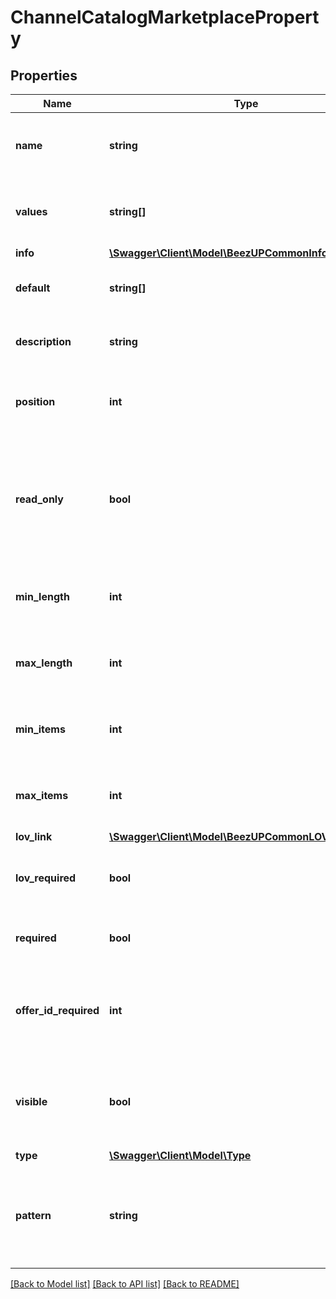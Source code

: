 # ChannelCatalogMarketplaceProperty

## Properties
Name | Type | Description | Notes
------------ | ------------- | ------------- | -------------
**name** | **string** | Channel catalog marketplace property name | [optional] 
**values** | **string[]** | Channel catalog marketplace property values | [optional] 
**info** | [**\Swagger\Client\Model\BeezUPCommonInfoSummaries**](BeezUPCommonInfoSummaries.md) |  | [optional] 
**default** | **string[]** | Indicate the default values of the property | [optional] 
**description** | **string** | Indicate the description of the property | [optional] 
**position** | **int** | Indicate the position of the property in the display group | 
**read_only** | **bool** | Indicate if the value cannot be changed. This is used for example for ebay token that should not be changed. | [default to false]
**min_length** | **int** | Indicates the minimum size of the property value | [optional] [default to 0]
**max_length** | **int** | Indicates the maximum size of the property value | [optional] 
**min_items** | **int** | Indicates the minimum item count of the property value. | [optional] [default to 1]
**max_items** | **int** | Indicates the maximum item count of the property value | [optional] [default to 1]
**lov_link** | [**\Swagger\Client\Model\BeezUPCommonLOVLink2**](BeezUPCommonLOVLink2.md) |  | [optional] 
**lov_required** | **bool** | Indicates if the property value must be in the list of value. | [optional] [default to false]
**required** | **bool** | Indicate if the property is required or not | [default to false]
**offer_id_required** | **int** | Indicates the offer identifier required to configure this property. | [optional] 
**visible** | **bool** | Indicates if this property should be displayed in the configuration page. | [default to true]
**type** | [**\Swagger\Client\Model\Type**](Type.md) |  | [optional] 
**pattern** | **string** | Channel catalog marketplace setting value format validation regular expression | [optional] 

[[Back to Model list]](../README.md#documentation-for-models) [[Back to API list]](../README.md#documentation-for-api-endpoints) [[Back to README]](../README.md)


